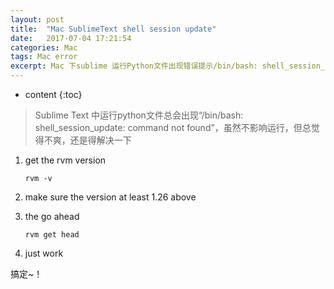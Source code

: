 ```yaml
---
layout: post
title:  "Mac SublimeText shell session update"
date:   2017-07-04 17:21:54
categories: Mac
tags: Mac error
excerpt: Mac 下sublime 运行Python文件出现错误提示/bin/bash: shell_session_update: command not found
---
```



* content
{:toc}





> Sublime Text 中运行python文件总会出现“/bin/bash: shell_session_update: command not found”，虽然不影响运行，但总觉得不爽，还是得解决一下



1. get the rvm version

   ```shell
   rvm -v
   ```


2. make sure the version at least 1.26 above



3. the go ahead

   ```shell
   rvm get head
   ```


4. just work





搞定~！
